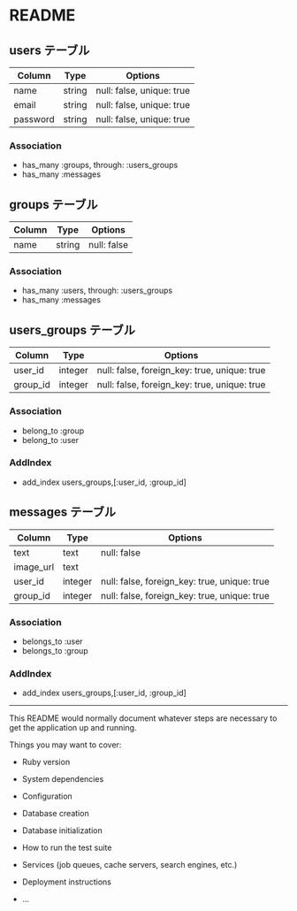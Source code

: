 # README

<!-- DB設計 ここから -->

## users テーブル

| Column   | Type   | Options                   |
| -------- | ------ | ------------------------- |
| name     | string | null: false, unique: true |
| email    | string | null: false, unique: true |
| password | string | null: false, unique: true |

### Association

- has_many :groups, through: :users_groups
- has_many :messages

## groups テーブル

| Column | Type   | Options     |
| ------ | ------ | ----------- |
| name   | string | null: false |

### Association

- has_many :users, through: :users_groups
- has_many :messages

## users_groups テーブル

| Column   | Type    | Options                                      |
| -------- | ------- | -------------------------------------------- |
| user_id  | integer | null: false, foreign_key: true, unique: true |
| group_id | integer | null: false, foreign_key: true, unique: true |

### Association

- belong_to :group
- belong_to :user

### AddIndex

- add_index users_groups,[:user_id, :group_id]

## messages テーブル

| Column    | Type    | Options                                      |
| --------- | ------- | -------------------------------------------- |
| text      | text    | null: false                                  |
| image_url | text    |                                              |
| user_id   | integer | null: false, foreign_key: true, unique: true |
| group_id  | integer | null: false, foreign_key: true, unique: true |

### Association

- belongs_to :user
- belongs_to :group

### AddIndex

- add_index users_groups,[:user_id, :group_id]

<!-- DB設計 ここまで -->

---

This README would normally document whatever steps are necessary to get the
application up and running.

Things you may want to cover:

- Ruby version

- System dependencies

- Configuration

- Database creation

- Database initialization

- How to run the test suite

- Services (job queues, cache servers, search engines, etc.)

- Deployment instructions

- ...
